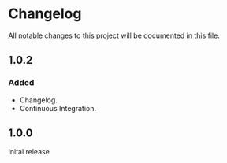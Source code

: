# Changelog

All notable changes to this project will be documented in this file.

## 1.0.2

### Added

- Changelog.
- Continuous Integration.

## 1.0.0

Inital release
